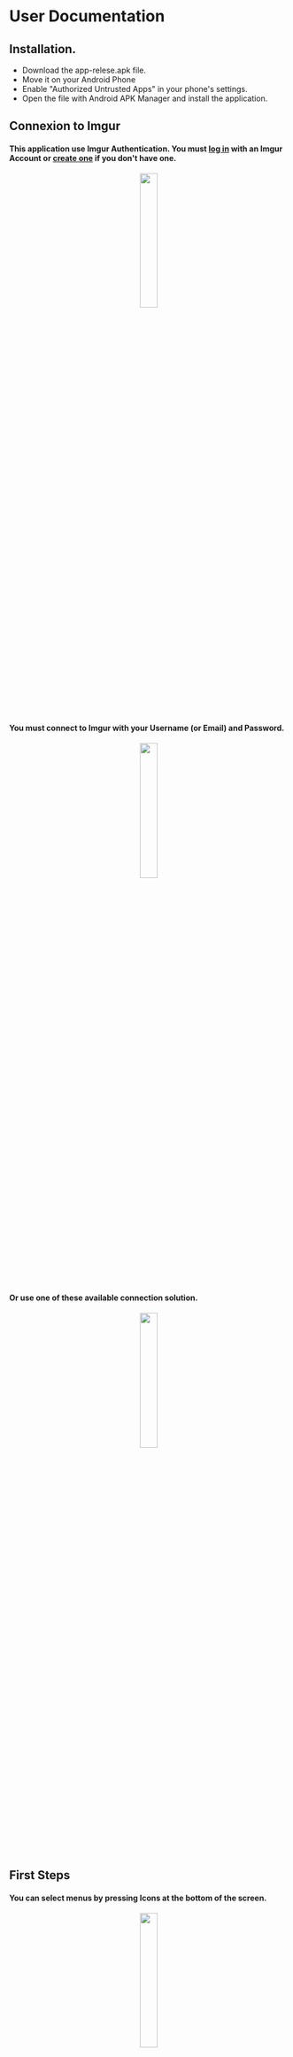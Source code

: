 # User Documentation

## Installation.

 - Download the app-relese.apk file.
 - Move it on your Android Phone
 - Enable "Authorized Untrusted Apps" in your phone's settings.
 - Open the file with Android APK Manager and install the application.

## Connexion to Imgur

#### This application use Imgur Authentication. You must [log in](https://imgur.com/signin) with an Imgur Account or [create one](https://imgur.com/register) if you don't have one.

<p align="center" width="100%">
    <img width="25%" src=Ressources/1.0_WelcomePage.png>
</p>

#### You must connect to Imgur with your Username (or Email) and Password.

<p align="center" width="100%">
    <img width="25%" src=Ressources/2.1_ImgurLogin.png> 
</p>

#### Or use one of these available connection solution.

<p align="center" width="100%">
    <img width="25%" src=Ressources/2.2_ImgurLogin.png>
</p>


## First Steps

#### You can select menus by pressing Icons at the bottom of the screen.

<p align="center" width="100%">
    <img width="25%" src=Ressources/3.3_FeedPage.png>
</p>

### Main Feed (Hot Gallery)

#### This is the main Screen, accessible with the "Home" Icon.

<p align="center" width="100%">
    <img width="25%" src=Ressources/3.1_FeedPage.png>
</p>

#### You can scroll through viral posts and like them.

<p align="center" width="100%">
    <img width="25%" src=Ressources/3.2_FeedPage.png>
</p>

## Account

#### This is your profile Screen, accessible with the "Account" Icon.

<p align="center" width="100%">
    <img width="25%" src=Ressources/7.1_ProfilePage.png>
</p>

#### You can see your profile information.

<p align="center" width="100%">
    <img width="25%" src=Ressources/7.2_ProfilePage.png>
</p>

#### and some statistics.

<p align="center" width="100%">
    <img width="25%" src=Ressources/7.3_ProfilePage.png>
</p>

#### You can scroll through your uploaded images and Zoom on it.

<p align="center" width="100%">
    <img width="25%" src=Ressources/7.3_ProfilePage.png>
</p>

<p align="center" width="100%">
    <img width="25%" src=Ressources/7.3_ProfilePage.png>
</p>


## Search For Images

#### This application allows you to search for a specific Imgur image.

<p align="center" width="100%">
    <img width="25%" src=Ressources/4.1_SearchPage.png>
</p>

#### You can search for an image by writing in the research bar.

<p align="center" width="100%">
    <img width="25%" src=Ressources/4.1_SearchPage.png>
</p>


## Favorites

#### This menu list your favorites Imgur images.

<p align="center" width="100%">
    <img width="25%" src=Ressources/6.1_FavoritesPage.png>
</p>


#### You can tap on them to zoom on it and remove the image from your favorites.

<p align="center" width="100%">
    <img width="25%" src=Ressources/6.2_FavoritesPage.png>
</p>

<p align="center" width="100%">
    <img width="25%" src=Ressources/6.6_FavoriteImage.png>
</p>


## Add an Image

### This application allows you to upload an image on Imgur from your gallery or directly from your camera.

<p align="center" width="100%">
    <img width="25%" src=Ressources/5.1_AddImagePage.png>
</p>

### Select From Gallery.

<p align="center" width="100%">
    <img width="25%" src=Ressources/5.2_AddImagePage.png>
</p>


### Take A picture.

<p align="center" width="100%">
    <img width="25%" src=Ressources/5.3_AddImagePage.png>
</p>

